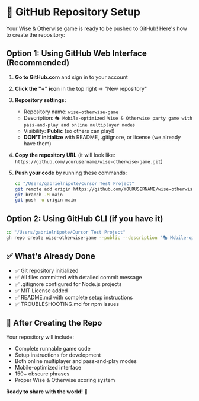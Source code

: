 # 🚀 GitHub Repository Setup

Your Wise & Otherwise game is ready to be pushed to GitHub! Here's how to create the repository:

## Option 1: Using GitHub Web Interface (Recommended)

1. **Go to GitHub.com** and sign in to your account

2. **Click the "+" icon** in the top right → "New repository"

3. **Repository settings:**
   - Repository name: `wise-otherwise-game`
   - Description: `🎭 Mobile-optimized Wise & Otherwise party game with pass-and-play and online multiplayer modes`
   - Visibility: **Public** (so others can play!)
   - **DON'T initialize** with README, .gitignore, or license (we already have them)

4. **Copy the repository URL** (it will look like: `https://github.com/yourusername/wise-otherwise-game.git`)

5. **Push your code** by running these commands:
   ```bash
   cd "/Users/gabrielnipote/Cursor Test Project"
   git remote add origin https://github.com/YOURUSERNAME/wise-otherwise-game.git
   git branch -M main
   git push -u origin main
   ```

## Option 2: Using GitHub CLI (if you have it)

```bash
cd "/Users/gabrielnipote/Cursor Test Project"
gh repo create wise-otherwise-game --public --description "🎭 Mobile-optimized Wise & Otherwise party game with pass-and-play and online multiplayer modes" --source . --push
```

## ✅ What's Already Done

- ✅ Git repository initialized
- ✅ All files committed with detailed commit message  
- ✅ .gitignore configured for Node.js projects
- ✅ MIT License added
- ✅ README.md with complete setup instructions
- ✅ TROUBLESHOOTING.md for npm issues

## 🎯 After Creating the Repo

Your repository will include:
- Complete runnable game code
- Setup instructions for development
- Both online multiplayer and pass-and-play modes
- Mobile-optimized interface
- 150+ obscure phrases
- Proper Wise & Otherwise scoring system

**Ready to share with the world!** 🎉